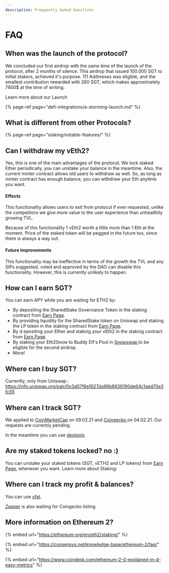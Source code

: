 ```yaml
---
description: Frequently Asked Questions
---
```


# FAQ

## When was the launch of the protocol?

We concluded our first airdrop with the same time of the launch of the protocol, after 2 months of silence. This airdrop that issued 100.000 SGT to initial stakers, achieved it's purpose. 111 Addresses was eligible, and the smallest contribution rewarded with 260 SGT, which makes approximately 7800$ at the time of writing.

Learn more about our Launch 

{% page-ref page="defi-integrations/a-storming-launch.md" %}

## What is different from other Protocols?

{% page-ref page="staking/notable-features/" %}

## Can I withdraw my vEth2?

Yes, this is one of the main advantages of the protocol. We lock staked Ether periodically,  you can unstake your balance in the meantime. Also, the current minter contract allows old users to withdraw as well. So, as long as minter contract has enough balance, you can withdraw your Eth anytime you want.

#### Effects

This functionality allows users to exit from protocol if ever requested, unlike the competitors we give more value to the user experience than unhealthily growing TVL.

Because of this functionality 1 vEth2 worth a little more than 1 Eth at the moment. Price of the staked token will be pegged in the future too, since there is always a way out.

#### Future improvements

This functionality may be ineffective in terms of the growth the TVL and any SIPs suggested, voted and approved by the DAO can disable this functionality. However, this is currently unlikely to happen.

## How can I earn SGT? 

You can earn APY while you are waiting for ETH2 by:

* By depositing the SharedStake Governance Token in the staking contract from [Earn Page](https://www.sharedstake.org/earn).
* By providing liquidity for the SharedStake token on Uniswap and staking the LP token in the staking contract from [Earn Page](https://www.sharedstake.org/earn).
* By d epositing your Ether and staking your vEth2 in the staking contract from [Earn Page](https://www.sharedstake.org/earn).
* By staking your Eth2Snow to Buddy Elf's Pool in [Snowswap ](https://snowswap.org/stake)to be eligible for the second airdrop.
* More!

## Where can I buy SGT?

Currently, only from Uniswap : https://info.uniswap.org/pair/0x3d07f6e1627da96b8836190de64c1aed70e3fc55

## Where can I track SGT?

We applied to [CoinMarketCap](https://coinmarketcap.com/) on 09.02.21 and [Coingecko ](https://www.coingecko.com/en)on 04.02.21. Our requests are currently pending.

In the meantime you can use [dextools](https://www.dextools.io/app/uniswap/pair-explorer/0x3d07f6e1627da96b8836190de64c1aed70e3fc55).

## Are my staked tokens locked? no :\)

You can unstake your staked tokens \(SGT, vETH2 and LP tokens\) from [Earn Page](https://www.sharedstake.org/earn), whenever you want. Learn more about Staking:

## Where can I track my profit & balances?

You can use [vfat](https://vfat.tools/sgt/).

[Zapper](https://zapper.fi/dashboard) is also waiting for Coingecko listing.

## More information on Ethereum 2?

{% embed url="https://ethereum.org/en/eth2/staking/" %}



{% embed url="https://consensys.net/knowledge-base/ethereum-2/faq/" %}



{% embed url="https://www.coindesk.com/ethereum-2-0-explained-in-4-easy-metrics" %}

